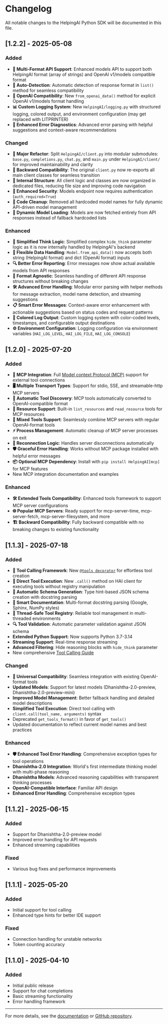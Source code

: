 # Changelog

All notable changes to the HelpingAI Python SDK will be documented in this file.

## [1.2.2] - 2025-05-08

### Added
- **🔄 Multi-Format API Support**: Enhanced models API to support both HelpingAI format (array of strings) and OpenAI v1/models compatible format
- **🔧 Auto-Detection**: Automatic detection of response format in `list()` method for seamless compatibility
- **🔗 OpenAI Compatibility**: New `from_openai_data()` method for explicit OpenAI v1/models format handling
- **📊 Custom Logging System**: New `HelpingAI/logging.py` with structured logging, colored output, and environment configuration (may get replaced with LITPRINTER)
- **🎨 Enhanced Error Diagnostics**: Advanced error parsing with helpful suggestions and context-aware recommendations 

### Changed
- **🧹 Major Refactor**: Split `HelpingAI/client.py` into modular submodules: `base.py`, `completions.py`, `chat.py`, and `main.py` under `HelpingAI/client/` for improved maintainability and clarity
- **🔄 Backward Compatibility**: The original `client.py` now re-exports all main client classes for seamless transition
- **🧩 Internal Structure**: All client logic and classes are now organized in dedicated files, reducing file size and improving code navigation
- **🔐 Enhanced Security**: Models endpoint now requires authentication (`auth_required=True`)
- **🧹 Code Cleanup**: Removed all hardcoded model names for fully dynamic API-driven model management
- **📡 Dynamic Model Loading**: Models are now fetched entirely from API responses instead of fallback hardcoded lists

### Enhanced
- **🧠 Simplified Think Logic**: Simplified complex `hide_think` parameter logic as it is now internally handled by HelpingAI's backend
- **🎯 Flexible Data Handling**: `Model.from_api_data()` now accepts both string (HelpingAI format) and dict (OpenAI format) inputs
- **🔍 Better Error Reporting**: Error messages now show actual available models from API responses
- **🧩 Format Agnostic**: Seamless handling of different API response structures without breaking changes
- **🛠️ Advanced Error Handling**: Modular error parsing with helper methods for message extraction, model name detection, and streaming suggestions
- **📋 Smart Error Messages**: Context-aware error enhancement with actionable suggestions based on status codes and request patterns
- **🌈 Colored Log Output**: Custom logging system with color-coded levels, timestamps, and configurable output destinations
- **⚙️ Environment Configuration**: Logging configuration via environment variables (`HAI_LOG_LEVEL`, `HAI_LOG_FILE`, `HAI_LOG_CONSOLE`)

## [1.2.0] - 2025-07-20

### Added
- **🔌 MCP Integration**: Full [Model context Protocol (MCP)](docs/mcp_integration.md) support for external tool connections
- **🖥️ Multiple Transport Types**: Support for stdio, SSE, and streamable-http MCP servers
- **🔄 Automatic Tool Discovery**: MCP tools automatically converted to OpenAI-compatible format
- **📁 Resource Support**: Built-in `list_resources` and `read_resource` tools for MCP resources
- **🔀 Mixed Tools Support**: Seamlessly combine MCP servers with regular OpenAI-format tools
- **⚡ Process Management**: Automatic cleanup of MCP server processes on exit
- **🔁 Reconnection Logic**: Handles server disconnections automatically
- **🛡️ Graceful Error Handling**: Works without MCP package installed with helpful error messages
- **📦 Optional MCP Dependency**: Install with `pip install HelpingAI[mcp]` for MCP features
- New MCP integration documentation and examples

### Enhanced
- **🛠️ Extended Tools Compatibility**: Enhanced tools framework to support MCP server configurations
- **🌐 Popular MCP Servers**: Ready support for mcp-server-time, mcp-server-fetch, mcp-server-filesystem, and more
- **🏗️ Backward Compatibility**: Fully backward compatible with no breaking changes to existing functionality

## [1.1.3] - 2025-07-18

### Added
- **🔧 Tool Calling Framework**: New [`@tools decorator`](HelpingAI/tools/core.py:144) for effortless tool creation
- **🔄 Direct Tool Execution**: New `.call()` method on HAI client for executing tools without registry manipulation
- **🤖 Automatic Schema Generation**: Type hint-based JSON schema creation with docstring parsing
- **📝 Smart Documentation**: Multi-format docstring parsing (Google, Sphinx, NumPy styles)
- **🧠 Thread-Safe Tool Registry**: Reliable tool management in multi-threaded environments
- **🔍 Tool Validation**: Automatic parameter validation against JSON schema
- **Extended Python Support**: Now supports Python 3.7-3.14
- **Streaming Support**: Real-time response streaming
- **Advanced Filtering**: Hide reasoning blocks with `hide_think` parameter
- New comprehensive [Tool Calling Guide](docs/tool_calling.md)

### Changed
- **🔄 Universal Compatibility**: Seamless integration with existing OpenAI-format tools
- **Updated Models**: Support for latest models (Dhanishtha-2.0-preview, Dhanishtha-2.0-preview-mini)
- **Improved Model Management**: Better fallback handling and detailed model descriptions
- **Simplified Tool Execution**: Direct tool calling with `client.call(tool_name, arguments)` syntax
- Deprecated `get_tools_format()` in favor of `get_tools()`
- Updated documentation to reflect current model names and best practices

### Enhanced
- **🛡️ Enhanced Tool Error Handling**: Comprehensive exception types for tool operations
- **Dhanishtha-2.0 Integration**: World's first intermediate thinking model with multi-phase reasoning
- **Dhanishtha Models**: Advanced reasoning capabilities with transparent thinking processes
- **OpenAI-Compatible Interface**: Familiar API design
- **Enhanced Error Handling**: Comprehensive exception types

## [1.1.2] - 2025-06-15

### Added
- Support for Dhanishtha-2.0-preview model
- Improved error handling for API requests
- Enhanced streaming capabilities

### Fixed
- Various bug fixes and performance improvements

## [1.1.1] - 2025-05-20

### Added
- Initial support for tool calling
- Enhanced type hints for better IDE support

### Fixed
- Connection handling for unstable networks
- Token counting accuracy

## [1.1.0] - 2025-04-10

### Added
- Initial public release
- Support for chat completions
- Basic streaming functionality
- Error handling framework

---

For more details, see the [documentation](docs/) or [GitHub repository](https://github.com/HelpingAI/HelpingAI-python).